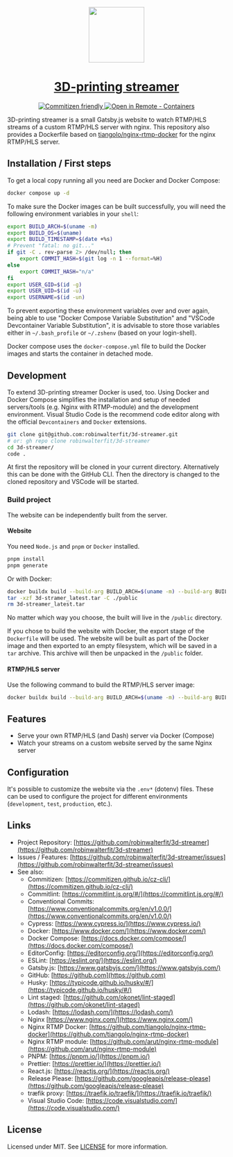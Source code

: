 <p align="center">
    <a href="https://github.com/robinwalterfit/3d-streamer">
        <img src="https://github.com/robinwalterfit/3d-streamer/blob/main/src/assets/images/icon.png" height="128">
        <h1 align="center">3D-printing streamer</h1>
    </a>
</p>

<p align="center">
    <a aria-label="Commitizen friendly" href="https://commitizen.github.io/cz-cli/">
        <img alt="Commitizen friendly" src="https://img.shields.io/badge/commitizen-friendly-brightgreen.svg?style=for-the-badge">
    </a>
    <a aria-label="Open in Remote - Containers" href="https://vscode.dev/redirect?url=vscode://ms-vscode-remote.remote-containers/cloneInVolume?url=https://github.com/robinwalterfit/3d-streamer/tree/develop">
        <img alt="Open in Remote - Containers" src="https://img.shields.io/static/v1?label=Remote%20-%20Containers&message=Open&color=blue&logo=visualstudiocode&style=for-the-badge">
    </a>
</p>

3D-printing streamer is a small Gatsby.js website to watch RTMP/HLS streams of
a custom RTMP/HLS server with nginx. This repository also provides a Dockerfile
based on [tiangolo/nginx-rtmp-docker](https://github.com/tiangolo/nginx-rtmp-docker)
for the nginx RTMP/HLS server.

## Installation / First steps

To get a local copy running all you need are Docker and Docker Compose:

```bash
docker compose up -d
```

To make sure the Docker images can be built successfully, you will need the
following environment variables in your `shell`:

```bash
export BUILD_ARCH=$(uname -m)
export BUILD_OS=$(uname)
export BUILD_TIMESTAMP=$(date +%s)
# Prevent "fatal: no git..."
if git -C . rev-parse 2> /dev/null; then
    export COMMIT_HASH=$(git log -n 1 --format=%H)
else
    export COMMIT_HASH="n/a"
fi
export USER_GID=$(id -g)
export USER_UID=$(id -u)
export USERNAME=$(id -un)
```

To prevent exporting these environment variables over and over again, being
able to use "Docker Compose Variable Substitution" and "VSCode Devcontainer
Variable Substitution", it is advisable to store those variables either in
`~/.bash_profile` or `~/.zshenv` (based on your login-shell).

Docker compose uses the `docker-compose.yml` file to build the Docker images
and starts the container in detached mode.

## Development

To extend 3D-printing streamer Docker is used, too. Using Docker and Docker
Compose simplifies the installation and setup of needed servers/tools (e.g.
Nginx with RTMP-module) and the development environment. Visual Studio Code is
the recommend code editor along with the official `Devcontainers` and `Docker`
extensions.

```bash
git clone git@github.com:robinwalterfit/3d-streamer.git
# or: gh repo clone robinwalterfit/3d-streamer
cd 3d-streamer/
code .
```

At first the repository will be cloned in your current directory. Alternatively
this can be done with the GitHub CLI. Then the directory is changed to the
cloned repository and VSCode will be started.

### Build project

The website can be independently built from the server.

#### Website

You need `Node.js` and `pnpm` or `Docker` installed.

```bash
pnpm install
pnpm generate
```

Or with Docker:

```bash
docker buildx build --build-arg BUILD_ARCH=$(uname -m) --build-arg BUILD_OS=$(uname) --build-arg BUILD_TIMESTAMP=$(date +%s) --build-arg COMMIT_HASH=$(git log -n 1 --format=%H) --build-arg NODE_ENV=production --build-arg USER_GID=$(id -g) --build-arg USER_UID=$(id -u) --build-arg USERNAME=$(id -un) --build-arg VERSION=$(cat package.json | grep -o '"version": "[^"]*' | grep -o '[^"]*$') -f docker/3d-streamer.Dockerfile -t robinwalterfit/3d-streamer:latest --target export -o - . > 3d-streamer_latest.tar
tar -xzf 3d-stramer_latest.tar -C ./public
rm 3d-streamer_latest.tar
```

No matter which way you choose, the built will live in the `/public` directory.

If you chose to build the website with Docker, the export stage of the
`Dockerfile` will be used. The website will be built as part of the Docker image
and then exported to an empty filesystem, which will be saved in a `tar` archive.
This archive will then be unpacked in the `/public` folder.

#### RTMP/HLS server

Use the following command to build the RTMP/HLS server image:

```bash
docker buildx build --build-arg BUILD_ARCH=$(uname -m) --build-arg BUILD_OS=$(uname) --build-arg BUILD_TIMESTAMP=$(date +%s) --build-arg COMMIT_HASH=$(git log -n 1 --format=%H) --build-arg NODE_ENV=production --build-arg USER_GID=$(id -g) --build-arg USER_UID=$(id -u) --build-arg USERNAME=$(id -un) --build-arg VERSION=$(cat package.json | grep -o '"version": "[^"]*' | grep -o '[^"]*$') -f docker/rtmp-server.Dockerfile -t robinwalterfit/rtmp-server:latest --target production .
```

## Features

-   Serve your own RTMP/HLS (and Dash) server via Docker (Compose)
-   Watch your streams on a custom website served by the same Nginx server

## Configuration

It's possible to customize the website via the `.env*` (dotenv) files. These can
be used to configure the project for different environments (`development`,
`test`, `production`, etc.).

## Links

-   Project Repository: [https://github.com/robinwalterfit/3d-streamer](https://github.com/robinwalterfit/3d-streamer)
-   Issues / Features: [https://github.com/robinwalterfit/3d-streamer/issues](https://github.com/robinwalterfit/3d-streamer/issues)
-   See also:
    -   Commitizen: [https://commitizen.github.io/cz-cli/](https://commitizen.github.io/cz-cli/)
    -   Commitlint: [https://commitlint.js.org/#/](https://commitlint.js.org/#/)
    -   Conventional Commits: [https://www.conventionalcommits.org/en/v1.0.0/](https://www.conventionalcommits.org/en/v1.0.0/)
    -   Cypress: [https://www.cypress.io/](https://www.cypress.io/)
    -   Docker: [https://www.docker.com/](https://www.docker.com/)
    -   Docker Compose: [https://docs.docker.com/compose/](https://docs.docker.com/compose/)
    -   EditorConfig: [https://editorconfig.org/](https://editorconfig.org/)
    -   ESLint: [https://eslint.org/](https://eslint.org/)
    -   Gatsby.js: [https://www.gatsbyjs.com/](https://www.gatsbyjs.com/)
    -   GitHub: [https://github.com](https://github.com)
    -   Husky: [https://typicode.github.io/husky/#/](https://typicode.github.io/husky/#/)
    -   Lint staged: [https://github.com/okonet/lint-staged](https://github.com/okonet/lint-staged)
    -   Lodash: [https://lodash.com/](https://lodash.com/)
    -   Nginx [https://www.nginx.com/](https://www.nginx.com/)
    -   Nginx RTMP Docker: [https://github.com/tiangolo/nginx-rtmp-docker](https://github.com/tiangolo/nginx-rtmp-docker)
    -   Nginx RTMP module: [https://github.com/arut/nginx-rtmp-module](https://github.com/arut/nginx-rtmp-module)
    -   PNPM: [https://pnpm.io/](https://pnpm.io/)
    -   Prettier: [https://prettier.io/](https://prettier.io/)
    -   React.js: [https://reactjs.org/](https://reactjs.org/)
    -   Release Please: [https://github.com/googleapis/release-please](https://github.com/googleapis/release-please)
    -   tr&aelig;fik proxy: [https://traefik.io/traefik/](https://traefik.io/traefik/)
    -   Visual Studio Code: [https://code.visualstudio.com/](https://code.visualstudio.com/)

## License

Licensed under MIT. See [LICENSE](https://github.com/robinwalterfit/3d-streamer/blob/main/LICENSE)
for more information.
